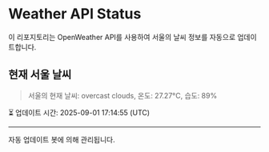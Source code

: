 
# Weather API Status

이 리포지토리는 OpenWeather API를 사용하여 서울의 날씨 정보를 자동으로 업데이트합니다.

## 현재 서울 날씨
> 서울의 현재 날씨: overcast clouds, 온도: 27.27°C, 습도: 89%

⏳ 업데이트 시간: 2025-09-01 17:14:55 (UTC)

---
자동 업데이트 봇에 의해 관리됩니다.
